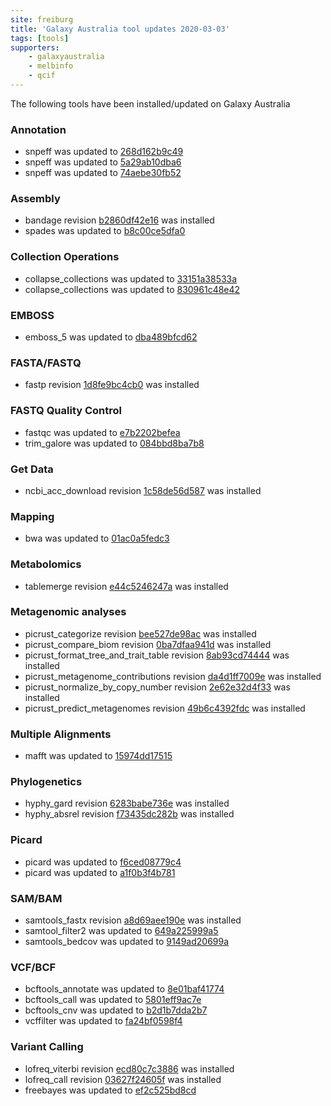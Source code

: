 ```yaml
---
site: freiburg
title: 'Galaxy Australia tool updates 2020-03-03'
tags: [tools]
supporters:
    - galaxyaustralia
    - melbinfo
    - qcif
---
```


The following tools have been installed/updated on Galaxy Australia

### Annotation
 - snpeff was updated to [268d162b9c49](https://toolshed.g2.bx.psu.edu/view/iuc/snpeff/268d162b9c49)
 - snpeff was updated to [5a29ab10dba6](https://toolshed.g2.bx.psu.edu/view/iuc/snpeff/5a29ab10dba6)
 - snpeff was updated to [74aebe30fb52](https://toolshed.g2.bx.psu.edu/view/iuc/snpeff/74aebe30fb52)
### Assembly
 - bandage revision [b2860df42e16](https://toolshed.g2.bx.psu.edu/view/iuc/bandage/b2860df42e16) was installed
 - spades was updated to [b8c00ce5dfa0](https://toolshed.g2.bx.psu.edu/view/nml/spades/b8c00ce5dfa0)
### Collection Operations
 - collapse_collections was updated to [33151a38533a](https://toolshed.g2.bx.psu.edu/view/nml/collapse_collections/33151a38533a)
 - collapse_collections was updated to [830961c48e42](https://toolshed.g2.bx.psu.edu/view/nml/collapse_collections/830961c48e42)
### EMBOSS
 - emboss_5 was updated to [dba489bfcd62](https://toolshed.g2.bx.psu.edu/view/devteam/emboss_5/dba489bfcd62)
### FASTA/FASTQ
 - fastp revision [1d8fe9bc4cb0](https://toolshed.g2.bx.psu.edu/view/iuc/fastp/1d8fe9bc4cb0) was installed
### FASTQ Quality Control
 - fastqc was updated to [e7b2202befea](https://toolshed.g2.bx.psu.edu/view/devteam/fastqc/e7b2202befea)
 - trim_galore was updated to [084bbd8ba7b8](https://toolshed.g2.bx.psu.edu/view/bgruening/trim_galore/084bbd8ba7b8)
### Get Data
 - ncbi_acc_download revision [1c58de56d587](https://toolshed.g2.bx.psu.edu/view/iuc/ncbi_acc_download/1c58de56d587) was installed
### Mapping
 - bwa was updated to [01ac0a5fedc3](https://toolshed.g2.bx.psu.edu/view/devteam/bwa/01ac0a5fedc3)
### Metabolomics
 - tablemerge revision [e44c5246247a](https://toolshed.g2.bx.psu.edu/view/melpetera/tablemerge/e44c5246247a) was installed
### Metagenomic analyses
 - picrust_categorize revision [bee527de98ac](https://toolshed.g2.bx.psu.edu/view/iuc/picrust_categorize/bee527de98ac) was installed
 - picrust_compare_biom revision [0ba7dfaa941d](https://toolshed.g2.bx.psu.edu/view/iuc/picrust_compare_biom/0ba7dfaa941d) was installed
 - picrust_format_tree_and_trait_table revision [8ab93cd74444](https://toolshed.g2.bx.psu.edu/view/iuc/picrust_format_tree_and_trait_table/8ab93cd74444) was installed
 - picrust_metagenome_contributions revision [da4d1ff7009e](https://toolshed.g2.bx.psu.edu/view/iuc/picrust_metagenome_contributions/da4d1ff7009e) was installed
 - picrust_normalize_by_copy_number revision [2e62e32d4f33](https://toolshed.g2.bx.psu.edu/view/iuc/picrust_normalize_by_copy_number/2e62e32d4f33) was installed
 - picrust_predict_metagenomes revision [49b6c4392fdc](https://toolshed.g2.bx.psu.edu/view/iuc/picrust_predict_metagenomes/49b6c4392fdc) was installed
### Multiple Alignments
 - mafft was updated to [15974dd17515](https://toolshed.g2.bx.psu.edu/view/rnateam/mafft/15974dd17515)
### Phylogenetics
 - hyphy_gard revision [6283babe736e](https://toolshed.g2.bx.psu.edu/view/iuc/hyphy_gard/6283babe736e) was installed
 - hyphy_absrel revision [f73435dc282b](https://toolshed.g2.bx.psu.edu/view/iuc/hyphy_absrel/f73435dc282b) was installed
### Picard
 - picard was updated to [f6ced08779c4](https://toolshed.g2.bx.psu.edu/view/devteam/picard/f6ced08779c4)
 - picard was updated to [a1f0b3f4b781](https://toolshed.g2.bx.psu.edu/view/devteam/picard/a1f0b3f4b781)
### SAM/BAM
 - samtools_fastx revision [a8d69aee190e](https://toolshed.g2.bx.psu.edu/view/iuc/samtools_fastx/a8d69aee190e) was installed
 - samtool_filter2 was updated to [649a225999a5](https://toolshed.g2.bx.psu.edu/view/devteam/samtool_filter2/649a225999a5)
 - samtools_bedcov was updated to [9149ad20699a](https://toolshed.g2.bx.psu.edu/view/devteam/samtools_bedcov/9149ad20699a)
### VCF/BCF
 - bcftools_annotate was updated to [8e01baf41774](https://toolshed.g2.bx.psu.edu/view/iuc/bcftools_annotate/8e01baf41774)
 - bcftools_call was updated to [5801eff9ac7e](https://toolshed.g2.bx.psu.edu/view/iuc/bcftools_call/5801eff9ac7e)
 - bcftools_cnv was updated to [b2d1b7dda2b7](https://toolshed.g2.bx.psu.edu/view/iuc/bcftools_cnv/b2d1b7dda2b7)
 - vcffilter was updated to [fa24bf0598f4](https://toolshed.g2.bx.psu.edu/view/devteam/vcffilter/fa24bf0598f4)
### Variant Calling
 - lofreq_viterbi revision [ecd80c7c3886](https://toolshed.g2.bx.psu.edu/view/iuc/lofreq_viterbi/ecd80c7c3886) was installed
 - lofreq_call revision [03627f24605f](https://toolshed.g2.bx.psu.edu/view/iuc/lofreq_call/03627f24605f) was installed
 - freebayes was updated to [ef2c525bd8cd](https://toolshed.g2.bx.psu.edu/view/devteam/freebayes/ef2c525bd8cd)

